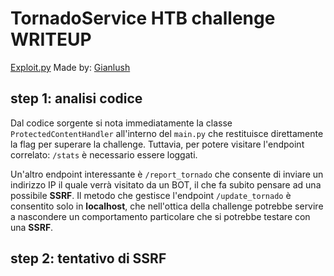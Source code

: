 # TornadoService HTB challenge WRITEUP
[Exploit.py](Exploit/exploit-server.py) Made by: [Gianlush](https://github.com/Gianlush/)

## step 1: analisi codice
Dal codice sorgente si nota immediatamente la classe `ProtectedContentHandler` all'interno del `main.py` che restituisce direttamente la flag per superare la challenge. Tuttavia, per potere visitare l'endpoint correlato: `/stats` è necessario essere loggati. 

Un'altro endpoint interessante è `/report_tornado` che consente di inviare un indirizzo IP il quale verrà visitato da un BOT, il che fa subito pensare ad una possibile **SSRF**. Il metodo che gestisce l'endpoint `/update_tornado` è consentito solo in **localhost**, che nell'ottica della challenge potrebbe servire a nascondere un comportamento particolare che si potrebbe testare con una **SSRF**.

## step 2: tentativo di SSRF
